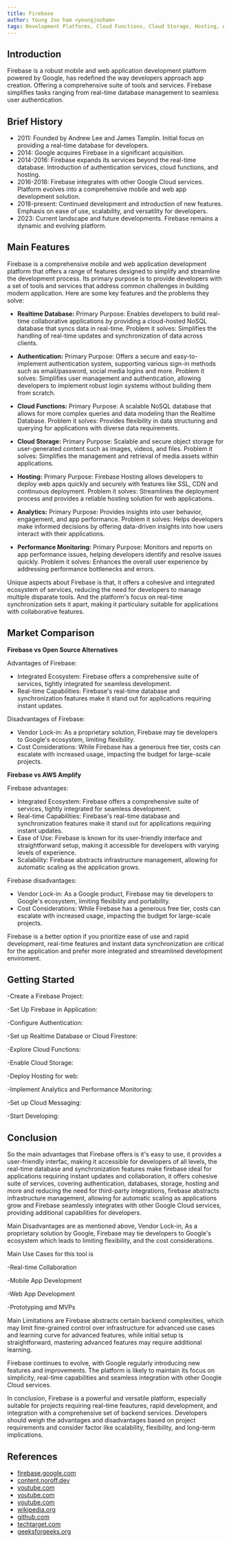 ```yaml
---
title: Firebase
author: Young Joo ham <youngjooham>
tags: Development Platforms, Cloud Functions, Cloud Storage, Hosting, Analytics
---
```


## Introduction

Firebase is a robust mobile and web application development platform powered by Google, has redefined the way developers approach app creation. 
Offering a comprehensive suite of tools and services. Firebase simplifies tasks ranging from real-time database management to seamless user authentication. 

## Brief History

- 2011: Founded by Andrew Lee and James Tamplin. Initial focus on providing a real-time database for developers.
- 2014: Google acquires Firebase in a significant acquisition.
- 2014-2016: Firebase expands its services beyond the real-time database. Introduction of authentication services, cloud functions, and hosting.
- 2016-2018: Firebase integrates with other Google Cloud services. Platform evolves into a comprehensive mobile and web app development solution.
- 2018-present: Continued development and introduction of new features. Emphasis on ease of use, scalability, and versatility for developers.
- 2023: Current landscape and future developments. Firebase remains a dynamic and evolving platform. 

## Main Features

Firebase is a comprehensive mobile and web application development platform that offers a range of features designed to simplify and streamline the development process. Its primary purpose is to provide developers with
a set of tools and services that address common challenges in building modern application. Here are some key features and the problems they solve:

- **Realtime Database:** Primary Purpose: Enables developers to build real-time collaborative applications by providing a cloud-hosted NoSQL database that syncs data in real-time.
Problem it solves: Simplifies the handling of real-time updates and synchronization of data across clients. 

- **Authentication:** Primary Purpose: Offers a secure and easy-to-implement authentication system, supporting various sign-in methods such as email/password, social media logins and more.
Problem it solves: Simplifies user management and authentication, allowing developers to implement robust login systems without building them from scratch.

- **Cloud Functions:** Primary Purpose: A scalable NoSQL database that allows for more complex queries and data modeling than the Realtime Database.
Problem it solves: Provides flexibility in data structuring and querying for applications with diverse data requirements.

- **Cloud Storage:** Primary Purpose: Scalable and secure object storage for user-generated content such as images, videos, and files.
Problem it solves: Simplifies the management and retrieval of media assets within applications.

- **Hosting:** Primary Purpose: Firebase Hosting allows developers to deploy web apps quickly and securely with features like SSL, CDN and continuous deployment.
Problem it solves: Streamlines the deployment process and provides a reliable hosting solution for web applications.

- **Analytics:** Primary Purpose: Provides insights into user behavior, engagement, and app performance.
Problem it solves: Helps developers make informed decisions by offering data-driven insights into how users interact with their applications.

- **Performance Monitoring:** Primary Purpose: Monitors and reports on app performance issues, helping developers identify and resolve issues quickly.
Problem it solves: Enhances the overall user experience by addressing performance bottlenecks and errors.

Unique aspects about Firebase is that, it offers a cohesive and integrated ecosystem of services, reducing the need for developers to manage multiple disparate tools.
And the platform's focus on real-time synchronization sets it apart, making it particulary suitable for applications with collaborative features. 

## Market Comparison

**Firebase vs Open Source Alternatives**

Advantages of Firebase:

- Integrated Ecosystem: Firebase offers a comprehensive suite of services, tightly integrated for seamless development.
- Real-time Capabilities: Firebase's real-time database and synchronization features make it stand out for applications requiring instant updates.

Disadvantages of Firebase:

- Vendor Lock-in: As a proprietary solution, Firebase may tie developers to Google's ecosystem, limiting flexibility.
- Cost Considerations: While Firebase has a generous free tier, costs can escalate with increased usage, impacting the budget for large-scale projects.

**Firebase vs AWS Amplify**

Firebase advantages:

- Integrated Ecosystem: Firebase offers a comprehensive suite of services, tightly integrated for seamless development.
- Real-time Capabilities: Firebase's real-time database and synchronization features make it stand out for applications requiring instant updates.
- Ease of Use: Firebase is known for its user-friendly interface and straightforward setup, making it accessible for developers with varying levels of experience.
- Scalability: Firebase abstracts infrastructure management, allowing for automatic scaling as the application grows.

Firebase disadvantages:

- Vendor Lock-in: As a Google product, Firebase may tie developers to Google's ecosystem, limiting flexibility and portability.
- Cost Considerations: While Firebase has a generous free tier, costs can escalate with increased usage, impacting the budget for large-scale projects.

Firebase is a better option if you prioritize ease of use and rapid development, real-time features and instant data synchronization are critical for the application and prefer more integrated and streamlined development enviroment.

## Getting Started

-Create a Firebase Project:

-Set Up Firebase in Application:

-Configure Authentication:

-Set up Realtime Database or Cloud Firestore:

-Explore Cloud Functions:

-Enable Cloud Storage:

-Deploy Hosting for web:

-Implement Analytics and Performance Monitoring:

-Set up Cloud Messaging:

-Start Developing:

## Conclusion

So the main advantages that Firebase offers is it's easy to use, it provides a user-friendly interfac, making it accessible for developers of all levels, the real-time database and synchronization features make firebase ideal for applications requiring instant updates and collaboration, it offers cohesive suite of services, covering authentication, databases, storage, hosting and more and reducing the need for third-party integrations, firebase abstracts infrastructure management, allowing for automatic scaling as applications grow and Firebase seamlessly integrates with other Google Cloud services, providing additional capabilities for developers. 

Main Disadvantages are as mentioned above, Vendor Lock-in, As a proprietary solution by Google, Firebase may tie developers to Google's ecosystem which leads to limiting flexibility, and the cost considerations.

Main Use Cases for this tool is 

-Real-time Collaboration

-Mobile App Development

-Web App Development

-Prototyping amd MVPs

Main Limitations are Firebase abstracts certain backend complexities, which may limit fine-grained control over infrastructure for advanced use cases and learning curve for advanced features, while initial setup is straightforward, mastering advanced features may require additional learning.

Firebase continues to evolve, with Google regularly introducing new features and improvements. The platform is likely to maintain its focus on simplicity, real-time capabilities and seamless integration with other Google Cloud services. 

In conclusion, Firebase is a powerful and versatile platform, especially suitable for projects requiring real-time feautures, rapid development, and integration with a comprehensive set of backend services. Developers should weigh the advantages and disadvantages based on project requirements and consider factor like scalability, flexibility, and long-term implications.

## References

- [firebase.google.com](https://firebase.google.com/docs)
- [content.noroff.dev](https://content.noroff.dev/development-platforms/baas.html)
- [youtube.com](https://www.youtube.com/watch?v=vAoB4VbhRzM&ab_channel=Fireship)
- [youtube.com](https://www.youtube.com/watch?v=p9pgI3Mg-So&ab_channel=Firebase)
- [youtube.com](https://www.youtube.com/watch?v=fgdpvwEWJ9M&ab_channel=freeCodeCamp.org)
- [wikipedia.org](https://en.wikipedia.org/wiki/Firebase)
- [github.com](https://github.com/firebase/)
- [techtarget.com](https://www.techtarget.com/searchmobilecomputing/definition/Google-Firebase)
- [geeksforgeeks.org](https://www.geeksforgeeks.org/firebase-introduction/)
